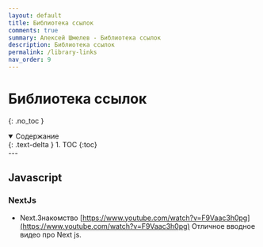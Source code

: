 ```yaml
---
layout: default
title: Библиотека ссылок
comments: true
summary: Алексей Шмелев - Библиотека ссылок
description: Библиотека ссылок
permalink: /library-links
nav_order: 9
---
```


# Библиотека ссылок
{: .no_toc }

<details open markdown="block">
  <summary>
    Содержание
  </summary>
  {: .text-delta }
1. TOC
{:toc}
</details>
---

## Javascript
### NextJs

- Next.Знакомство [https://www.youtube.com/watch?v=F9Vaac3h0pg](https://www.youtube.com/watch?v=F9Vaac3h0pg) Отличное вводное видео про Next js.
